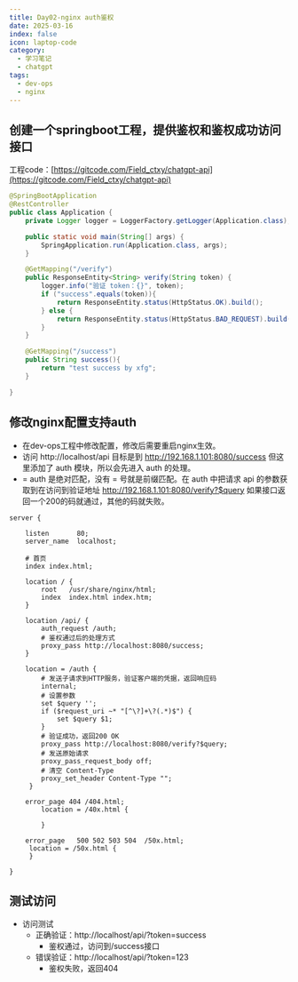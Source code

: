 ```yaml
---
title: Day02-nginx auth鉴权
date: 2025-03-16
index: false
icon: laptop-code
category:
  - 学习笔记
  - chatgpt
tags:
  - dev-ops
  - nginx
---
```


## 创建一个springboot工程，提供鉴权和鉴权成功访问接口
工程code：[https://gitcode.com/Field_ctxy/chatgpt-api](https://gitcode.com/Field_ctxy/chatgpt-api)
```java
@SpringBootApplication
@RestController
public class Application {
    private Logger logger = LoggerFactory.getLogger(Application.class);

    public static void main(String[] args) {
        SpringApplication.run(Application.class, args);
    }

    @GetMapping("/verify")
    public ResponseEntity<String> verify(String token) {
        logger.info("验证 token：{}", token);
        if ("success".equals(token)){
            return ResponseEntity.status(HttpStatus.OK).build();
        } else {
            return ResponseEntity.status(HttpStatus.BAD_REQUEST).build();
        }
    }

    @GetMapping("/success")
    public String success(){
        return "test success by xfg";
    }

}
```

## 修改nginx配置支持auth
- 在dev-ops工程中修改配置，修改后需要重启nginx生效。
- 访问 http://localhost/api 目标是到 http://192.168.1.101:8080/success  但这里添加了 auth 模块，所以会先进入 auth 的处理。
- = auth 是绝对匹配，没有 = 号就是前缀匹配。在 auth 中把请求 api 的参数获取到在访问到验证地址 http://192.168.1.101:8080/verify?$query  如果接口返回一个200的码就通过，其他的码就失败。

```shell
server {

    listen       80;
    server_name  localhost;

    # 首页
    index index.html;

    location / {
        root   /usr/share/nginx/html;
        index  index.html index.htm;
    }

    location /api/ {
        auth_request /auth;
        # 鉴权通过后的处理方式
        proxy_pass http://localhost:8080/success;
    }

    location = /auth {
        # 发送子请求到HTTP服务，验证客户端的凭据，返回响应码
        internal;
        # 设置参数
        set $query '';
        if ($request_uri ~* "[^\?]+\?(.*)$") {
            set $query $1;
        }
        # 验证成功，返回200 OK
        proxy_pass http://localhost:8080/verify?$query;
        # 发送原始请求
        proxy_pass_request_body off;
        # 清空 Content-Type
        proxy_set_header Content-Type "";
     }

    error_page 404 /404.html;
        location = /40x.html {

        }

    error_page   500 502 503 504  /50x.html;
     location = /50x.html {
     }

}
```

## 测试访问
- 访问测试
  - 正确验证：http://localhost/api/?token=success
    - 鉴权通过，访问到/success接口
  - 错误验证：http://localhost/api/?token=123
    - 鉴权失败，返回404
